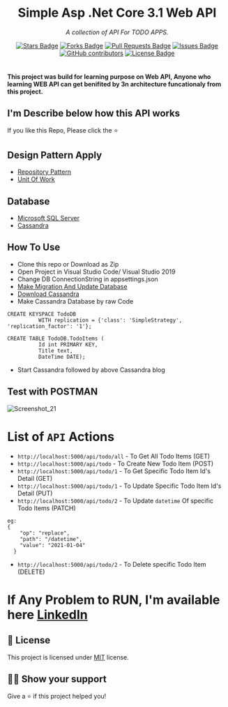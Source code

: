 <h1 align="center">Simple Asp .Net Core 3.1 Web API</h1>
<p align="center"><i>A collection of API For TODO APPS.</i></p>
<div align="center">
<a href="https://github.com/ismail5g/TodoApps/stargazers"><img src="https://img.shields.io/github/stars/ismail5g/TodoApps" alt="Stars Badge"/></a>
<a href="https://github.com/ismail5g/TodoApps/network/members"><img src="https://img.shields.io/github/forks/ismail5g/TodoApps" alt="Forks Badge"/></a>
<a href="https://github.com/ismail5g/TodoApps/pulls"><img src="https://img.shields.io/github/issues-pr/ismail5g/TodoApps" alt="Pull Requests Badge"/></a>
<a href="https://github.com/ismail5g/TodoApps/issues"><img src="https://img.shields.io/github/issues/ismail5g/TodoApps" alt="Issues Badge"/></a>
<a href="https://github.com/elangosundar/awesome-README-templates/graphs/contributors"><img alt="GitHub contributors" src="https://img.shields.io/github/contributors/ismail5g/TodoApps?color=2b9348"></a>
<a href="https://github.com/ismail5g/TodoApps/blob/main/LICENSE.txt"><img src="https://img.shields.io/github/license/ismail5g/Dependency-injection" alt="License Badge"/></a>
</div>
<br>
<h4> This project was build for learning purpose on Web API, Anyone who learning WEB API can get benifited by 3n architecture funcationaly from this project.<h4>

## I'm Describe below how this API works
If you like this Repo, Please click the :star:


## Design Pattern Apply
  - [Repository Pattern](#RepositoryPattern)
  - [Unit Of Work](#UnitOfWork)

## Database
  - [Microsoft SQL Server](https://www.microsoft.com/en-us/sql-server/sql-server-downloads)
  - [Cassandra](https://cassandra.apache.org/)
  
## How To Use

- Clone this repo or Download as Zip
- Open Project in Visual Studio Code/ Visual Studio 2019
- Change DB ConnectionString in appsettings.json
- [Make Migration And Update Database](https://docs.microsoft.com/en-us/ef/core/managing-schemas/migrations/?tabs=dotnet-core-cli)
- [Download Cassandra](https://phoenixnap.com/kb/install-cassandra-on-windows)
- Make Cassandra Database by raw Code
 ```
 CREATE KEYSPACE TodoDB
           WITH replication = {'class': 'SimpleStrategy', 'replication_factor': '1'};

 CREATE TABLE TodoDB.TodoItems (
           Id int PRIMARY KEY,
           Title text,
           DateTime DATE);
 ```
- Start Cassandra followed by above Cassandra blog

## Test with POSTMAN

![Screenshot_21](https://user-images.githubusercontent.com/29182508/103455239-af8f7b00-4d15-11eb-9407-3f7d3e056b53.png)

# List of `API` Actions

- `http://localhost:5000/api/todo/all` - To Get All Todo Items (GET)
- `http://localhost:5000/api/todo`     - To Create New Todo Item (POST)
- `http://localhost:5000/api/todo/1`   - To Get Specific Todo Item Id's Detail (GET)
- `http://localhost:5000/api/todo/1`   - To Update Specific Todo Item Id's Detail (PUT)
- `http://localhost:5000/api/todo/2`   - To Update `datetime` Of specific Todo Items (PATCH)
```
eg:    
{
    "op": "replace",
    "path": "/datetime",
    "value": "2021-01-04"
  }
```
- `http://localhost:5000/api/todo/2`   - To Delete specific Todo Item (DELETE)

# If Any Problem to RUN, I'm available here [LinkedIn](https://linkedin.com/in/ismaelmiah) 


## :pencil: License

This project is licensed under [MIT](https://opensource.org/licenses/MIT) license.

## :man_astronaut: Show your support

Give a ⭐️ if this project helped you!
